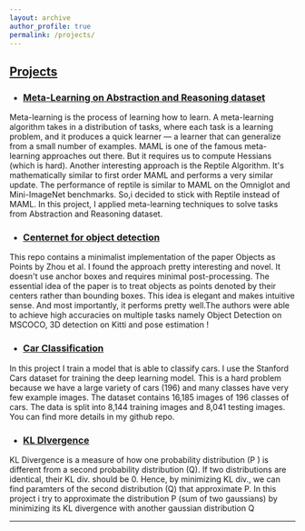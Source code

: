 ```yaml
---
layout: archive
author_profile: true
permalink: /projects/
---
```


## [Projects](#projects)

- ### [Meta-Learning on Abstraction and Reasoning dataset](https://github.com/sidml/reptile-transformer)
Meta-learning is the process of learning how to learn. A meta-learning algorithm takes in a distribution of tasks, where each task is a learning problem, and it produces a quick learner — a learner that can generalize from a small number of examples. MAML is one of the famous meta-learning approaches out there. But it requires us to compute Hessians (which is hard). Another interesting approach is the Reptile Algorithm. It's mathematically similar to first order MAML and performs a very similar update. The performance of reptile is similar to MAML on the Omniglot and Mini-ImageNet benchmarks. So,i decided to stick with Reptile instead of MAML.
In this project, I applied meta-learning techniques to solve tasks from Abstraction and Reasoning dataset.

- ### [Centernet for object detection](https://github.com/sidml/Understanding-Centernet)
This repo contains a minimalist implementation of the paper Objects as Points by Zhou et al. I found the approach pretty interesting and novel. It doesn't use anchor boxes and requires minimal post-processing. The essential idea of the paper is to treat objects as points denoted by their centers rather than bounding boxes. This idea is elegant and makes intuitive sense. And most importantly, it performs pretty well.The authors were able to achieve high accuracies on multiple tasks namely Object Detection on MSCOCO, 3D detection on Kitti and pose estimation !

- ### [Car Classification](https://github.com/sidml/Stanford-Cars-Classification)
In this project I train a model that is able to classify cars. I use the Stanford Cars dataset for training the deep learning model. This is a hard problem because we have a large variety of cars (196) and many classes have very few example images.  The  dataset contains 16,185 images of 196 classes of cars. The data is split into 8,144 training images and 8,041 testing images.
You can find more details in my github repo.


- ### [KL DIvergence](https://github.com/sidml/understanding-kl-divergence)
KL Divergence is a measure of how one probability distribution (P ) is different from a second probability distribution (Q). If two distributions are identical, their KL div. should be 0. Hence, by minimizing KL div., we can find paramters of the second distribution (Q) that approximate P.
In this project i try to approximate the distribution P (sum of two gaussians) by minimizing its KL divergence with another gaussian distribution Q

***
